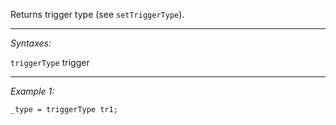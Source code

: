 Returns trigger type (see `setTriggerType`).


---
*Syntaxes:*

`triggerType` trigger

---
*Example 1:*

```sqf
_type = triggerType tr1;
```